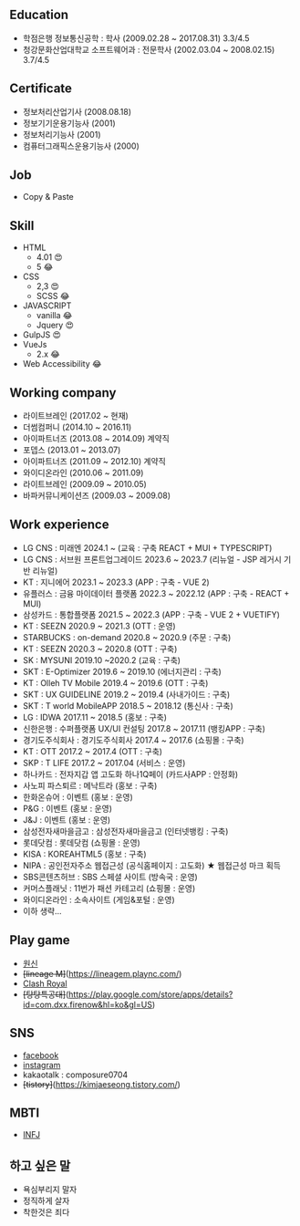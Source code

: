 ## Education
- 학점은행 정보통신공학 : 학사 (2009.02.28 ~ 2017.08.31) 3.3/4.5
- 청강문화산업대학교 소프트웨어과 : 전문학사 (2002.03.04 ~ 2008.02.15) 3.7/4.5

## Certificate
- 정보처리산업기사 (2008.08.18)
- 정보기기운용기능사 (2001)
- 정보처리기능사 (2001)
- 컴퓨터그래픽스운용기능사 (2000)

## Job
- Copy & Paste

## Skill
- HTML
  - 4.01 &#128525;
  - 5 &#128514;
- CSS
  - 2,3 &#128525;
  - SCSS &#128514;
- JAVASCRIPT
  - vanilla &#128514;
  - Jquery &#128525;
- GulpJS &#128525;
- VueJs
  - 2.x &#128514;
- Web Accessibility &#128514;

## Working company
- 라이트브레인 (2017.02 ~ 현재)
- 더썸컴퍼니 (2014.10 ~ 2016.11)
- 아이파트너즈 (2013.08 ~ 2014.09) 계약직
- 포뎁스 (2013.01 ~ 2013.07)
- 아이파트너즈 (2011.09 ~ 2012.10) 계약직
- 와이디온라인 (2010.06 ~ 2011.09)
- 라이트브레인 (2009.09 ~ 2010.05)
- 바파커뮤니케이션즈 (2009.03 ~ 2009.08)

## Work experience 
- LG CNS : 미래엔 2024.1 ~ (교육 : 구축 REACT + MUI + TYPESCRIPT)
- LG CNS : 서브원 프론트업그레이드 2023.6 ~ 2023.7 (리뉴얼 - JSP 레거시 기반 리뉴얼)
- KT : 지니에어 2023.1 ~ 2023.3 (APP : 구축 - VUE 2)
- 유플러스 : 금융 마이데이터 플랫폼 2022.3 ~ 2022.12 (APP : 구축 - REACT + MUI)
- 삼성카드 : 통합플랫폼 2021.5 ~ 2022.3 (APP : 구축 - VUE 2 + VUETIFY)
- KT : SEEZN 2020.9 ~ 2021.3 (OTT : 운영)
- STARBUCKS : on-demand 2020.8 ~ 2020.9 (주문 : 구축)
- KT : SEEZN 2020.3 ~ 2020.8 (OTT : 구축)
- SK : MYSUNI 2019.10 ~2020.2 (교육 : 구축)
- SKT : E-Optimizer 2019.6 ~ 2019.10 (에너지관리 : 구축)
- KT : Olleh TV Mobile 2019.4 ~ 2019.6 (OTT : 구축)
- SKT : UX GUIDELINE 2019.2 ~ 2019.4 (사내가이드 : 구축)
- SKT : T world MobileAPP 2018.5 ~ 2018.12 (통신사 : 구축)
- LG : IDWA 2017.11 ~ 2018.5 (홍보 : 구축)
- 신한은행 : 수퍼플랫폼 UX/UI 컨설팅 2017.8 ~ 2017.11 (뱅킹APP : 구축)
- 경기도주식회사 : 경기도주식회사 2017.4 ~ 2017.6 (쇼핑몰 : 구축)
- KT : OTT 2017.2 ~ 2017.4 (OTT : 구축)
- SKP : T LIFE 2017.2 ~ 2017.04 (서비스 : 운영)
- 하나카드 : 전자지갑 앱 고도화 하나1Q페이 (카드사APP : 안정화)
- 사노피 파스퇴르 : 메낙트라 (홍보 : 구축)
- 한화온슈어 : 이벤트 (홍보 : 운영)
- P&G : 이벤트 (홍보 : 운영)
- J&J : 이벤트 (홍보 : 운영)
- 삼성전자새마을금고 : 삼성전자새마을금고 (인터넷뱅킹 : 구축)
- 롯데닷컴 : 롯데닷컴 (쇼핑몰 : 운영)
- KISA : KOREAHTML5 (홍보 : 구축)
- NIPA : 공인전자주소 웹접근성 (공식홈페이지 : 고도화) ★ 웹접근성 마크 획득
- SBS콘텐츠허브 : SBS 스페셜 사이트 (방속국 : 운영)
- 커머스플래닛 : 11번가 패션 카테고리 (쇼핑몰 : 운영)
- 와이디온라인 : 소속사이트 (게임&포털 : 운영)
- 이하 생략...

## Play game
- [원신](https://genshin.hoyoverse.com/ko)
- ~~[lineage M]~~(https://lineagem.plaync.com/)
- [Clash Royal](https://play.google.com/store/apps/details?id=com.supercell.clashroyale&hl=ko&gl=US)
- ~~[탕탕특공대]~~(https://play.google.com/store/apps/details?id=com.dxx.firenow&hl=ko&gl=US)

## SNS
- [facebook](https://www.facebook.com/profile.php?id=100006659101185)
- [instagram](https://www.instagram.com/kimjaseseong888/)
- kakaotalk : composure0704
- ~~[tistory]~~(https://kimjaeseong.tistory.com/)

## MBTI
- [INFJ](https://namu.wiki/w/INFJ#s-4.1)

## 하고 싶은 말
- 욕심부리지 말자
- 정직하게 살자
- 착한것은 죄다
